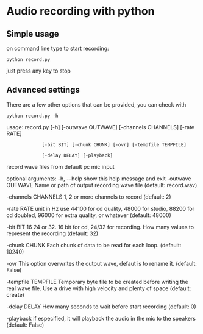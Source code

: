 # Audio recording with python



## Simple usage

on command line type to start recording:

```python record.py```

just press any key to stop

## Advanced settings
There are a few other options that can be provided, you can check with 

```python record.py -h```


usage: record.py [-h] [-outwave OUTWAVE] [-channels CHANNELS] [-rate RATE]

                 [-bit BIT] [-chunk CHUNK] [-ovr] [-tempfile TEMPFILE]

                 [-delay DELAY] [-playback]

record wave files from default pc mic input

optional arguments:
  -h, --help          show this help message and exit
  -outwave OUTWAVE    Name or path of output recording wave file (default:
                      record.wav)

  -channels CHANNELS  1, 2 or more channels to record (default: 2)

  -rate RATE          unit in Hz use 44100 for cd quality, 48000 for studio,
                      88200 for cd doubled, 96000 for extra quality, or
                      whatever (default: 48000)

  -bit BIT            16 24 or 32. 16 bit for cd, 24/32 for recording. How
                      many values to represent the recording (default: 32)

  -chunk CHUNK        Each chunk of data to be read for each loop. (default:
                      10240)

  -ovr                This option overwrites the output wave, defaut is to
                      rename it. (default: False)

  -tempfile TEMPFILE  Temporary byte file to be created before writing the
                      real wave file. Use a drive with high velocity and
                      plenty of space (default: create)

  -delay DELAY        How many seconds to wait before start recording
                      (default: 0)

  -playback           if especified, it will playback the audio in the mic to
                      the speakers (default: False)